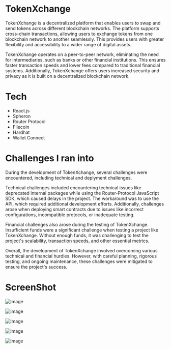 # TokenXchange
TokenXchange is a decentralized platform that enables users to swap and send tokens across different blockchain networks. The platform supports cross-chain transactions, allowing users to exchange tokens from one blockchain network to another seamlessly. This provides users with greater flexibility and accessibility to a wider range of digital assets.

TokenXchange operates on a peer-to-peer network, eliminating the need for intermediaries, such as banks or other financial institutions. This ensures faster transaction speeds and lower fees compared to traditional financial systems. Additionally, TokenXchange offers users increased security and privacy as it is built on a decentralized blockchain network.

# Tech
- React.js
- Spheron
- Router Protocol
- Filecoin
- Hardhat
- Wallet Connect

# Challenges I ran into
During the development of TokenXchange, several challenges were encountered, including technical and deplyment challenges.

Technical challenges included encountering technical issues like deprecated internal packages while using the Router-Protocol JavaScript SDK, which caused delays in the project. The workaround was to use the API, which required additional development efforts. Additionally, challenges arose when deploying smart contracts due to issues like incorrect configurations, incompatible protocols, or inadequate testing.

Financial challenges also arose during the testing of TokenXchange. Insufficient funds were a significant challenge when testing a project like TokenXchange. Without enough funds, it was challenging to test the project's scalability, transaction speeds, and other essential metrics.

Overall, the development of TokenXchange involved overcoming various technical and financial hurdles. However, with careful planning, rigorous testing, and ongoing maintenance, these challenges were mitigated to ensure the project's success.

# ScreenShot
![image](https://user-images.githubusercontent.com/76804228/233603795-1a511963-e37d-4b05-97b9-b6465625a28d.png)

![image](https://user-images.githubusercontent.com/76804228/233603967-82c322be-e28a-4505-9312-485750fff958.png)

![image](https://user-images.githubusercontent.com/76804228/233604101-1d2c7833-e5b3-4e8b-8ab2-6461bfe15735.png)

![image](https://user-images.githubusercontent.com/76804228/233604155-3b5c128d-d789-4048-a35d-fecc69f9edff.png)

![image](https://user-images.githubusercontent.com/76804228/233604286-cda1888b-3698-413e-90fc-c99d340fadbb.png)

